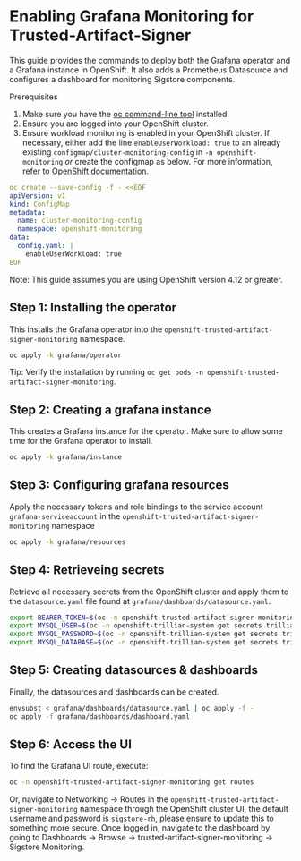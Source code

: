 # Enabling Grafana Monitoring for Trusted-Artifact-Signer

This guide provides the commands to deploy both the Grafana operator
and a Grafana instance in OpenShift. It also adds a Prometheus Datasource
and configures a dashboard for monitoring Sigstore components.

Prerequisites
1. Make sure you have the [oc command-line tool](https://docs.openshift.com/container-platform/4.12/cli_reference/openshift_cli/getting-started-cli.html) installed.
2. Ensure you are logged into your OpenShift cluster.
3. Ensure workload monitoring is enabled in your OpenShift cluster. If necessary, either add the line `enableUserWorkload: true` to an already existing `configmap/cluster-monitoring-config` in `-n openshift-monitoring` _or_ create the configmap as below. For more information, refer to [OpenShift documentation](https://docs.openshift.com/container-platform/4.13/monitoring/enabling-monitoring-for-user-defined-projects.html).

```yaml
oc create --save-config -f - <<EOF
apiVersion: v1
kind: ConfigMap
metadata:
  name: cluster-monitoring-config
  namespace: openshift-monitoring
data:
  config.yaml: |
    enableUserWorkload: true
EOF
```

Note: This guide assumes you are using OpenShift version 4.12 or greater.

## Step 1: Installing the operator

This installs the Grafana operator into the `openshift-trusted-artifact-signer-monitoring` namespace.
```bash
oc apply -k grafana/operator
```

Tip: Verify the installation by running `oc get pods -n openshift-trusted-artifact-signer-monitoring`.

## Step 2: Creating a grafana instance

This creates a Grafana instance for the operator. Make sure to allow some time for the Grafana operator to install.

```bash
oc apply -k grafana/instance
```

## Step 3: Configuring grafana resources

Apply the necessary tokens and role bindings to the service account `grafana-serviceaccount` in the `openshift-trusted-artifact-signer-monitoring` namespace

```bash
oc apply -k grafana/resources
```
## Step 4: Retrieveing secrets

Retrieve all necessary secrets from the OpenShift cluster and apply them to the `datasource.yaml` file found at `grafana/dashboards/datasource.yaml`.

```bash
export BEARER_TOKEN=$(oc -n openshift-trusted-artifact-signer-monitoring get secrets grafana-sa-token -o=jsonpath="{.data.token}" | base64 -d)
export MYSQL_USER=$(oc -n openshift-trillian-system get secrets trillian-mysql -o=jsonpath="{.data.mysql-user}" | base64 -d)
export MYSQL_PASSWORD=$(oc -n openshift-trillian-system get secrets trillian-mysql -o=jsonpath="{.data.mysql-password}" | base64 -d)
export MYSQL_DATABASE=$(oc -n openshift-trillian-system get secrets trillian-mysql -o=jsonpath="{.data.mysql-database}" | base64 -d)
```

## Step 5: Creating datasources & dashboards

Finally, the datasources and dashboards can be created.

```bash
envsubst < grafana/dashboards/datasource.yaml | oc apply -f -
oc apply -f grafana/dashboards/dashboard.yaml
```

## Step 6: Access the UI

To find the Grafana UI route, execute:

```bash
oc -n openshift-trusted-artifact-signer-monitoring get routes
```

Or, navigate to Networking -> Routes in the `openshift-trusted-artifact-signer-monitoring` namespace through the OpenShift cluster UI, the default username and password is `sigstore-rh`, please ensure to update this to something more secure. Once logged in, navigate to the dashboard by going to Dashboards -> Browse -> trusted-artifact-signer-monitoring -> Sigstore Monitoring.